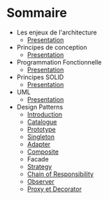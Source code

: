 # Sommaire

- Les enjeux de l'architecture
  - [Presentation](https://slides.com/nicolasgaborit/architecture/fullscreen)
- Principes de conception
  - [Presentation](https://slides.com/nicolasgaborit/design-principles/fullscreen)
- Programmation Fonctionnelle
  - [Presentation](https://slides.com/nicolasgaborit/functional-programming/fullscreen)
- Principes SOLID
  - [Presentation](https://slides.com/nicolasgaborit/solid/fullscreen)
- UML
  - [Presentation](https://slides.com/nicolasgaborit/uml/fullscreen)
- Design Patterns
  - [Introduction](https://slides.com/nicolasgaborit/design-patterns-intro/fullscreen)
  - [Catalogue](https://slides.com/nicolasgaborit/design-patterns-catalogue/fullscreen)
  - [Prototype](./Design-Patterns/Prototype/)
  - [Singleton](./Design-Patterns/Singleton/)
  - [Adapter](./Design-Patterns/Adapter/)
  - [Composite](./Design-Patterns/Composite/)
  - Facade
  - [Strategy](./Design-Patterns/Strategy/)
  - [Chain of Responsibility](./Design-Patterns/Chain-of-Responsibility/)
  - [Observer](./Design-Patterns/Observer/)
  - [Proxy et Decorator](./Design-Patterns/Proxy-Decorator/)
